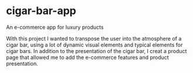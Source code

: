 # cigar-bar-app
An e-commerce app for luxury products

With this project I wanted to transpose the user into the atmosphere of a cigar bar, using a lot of dynamic visual elements and typical elements for cigar bars. In addition to the presentation of the cigar bar, I creat a product page that allowed me to add the e-commerce features and product presentation.
